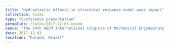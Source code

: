 ```yaml
---
title: "Hydroelastic effects in structural response under wave impact"
collection: talks
type: "Conference presentation"
permalink: /talks/2017-12-03-cobem
venue: "The 24th ABCM International Congress of Mechanical Engineering (COBEM)"
date: 2017-12-03
location: "Paraná, Brazil"
---
```


<!-- This is a description of your conference proceedings talk, note the different field in type. You can put anything in this field. -->
